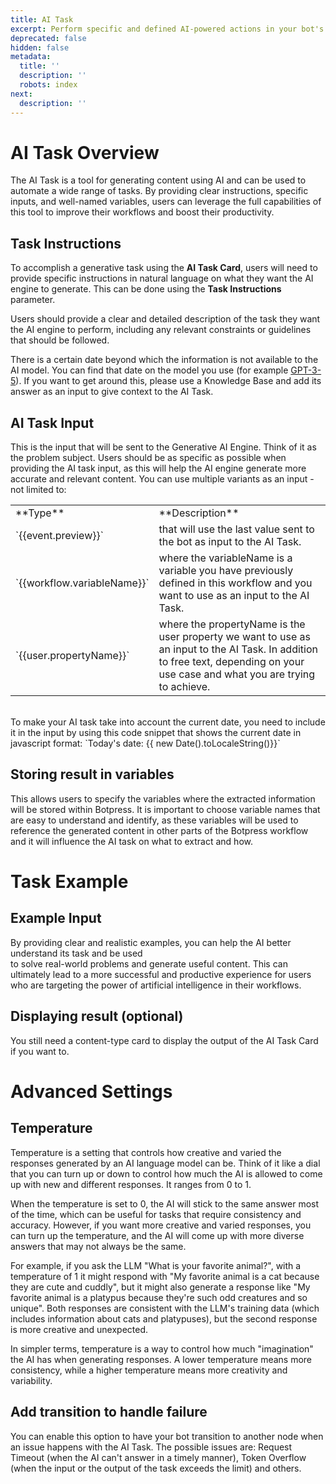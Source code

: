 ```yaml
---
title: AI Task
excerpt: Perform specific and defined AI-powered actions in your bot's workflow.
deprecated: false
hidden: false
metadata:
  title: ''
  description: ''
  robots: index
next:
  description: ''
---
```

# AI Task Overview

The AI Task is a tool for generating content using AI and can be used to automate a wide range of tasks. By providing clear instructions, specific inputs, and well-named variables, users can leverage the full capabilities of this tool to improve their workflows and boost their productivity.

## Task Instructions

To accomplish a generative task using the **AI Task Card**, users will need to provide specific instructions in natural language on what they want the AI engine to generate. This can be done using the **Task Instructions** parameter.

Users should provide a clear and detailed description of the task they want the AI engine to perform, including any relevant constraints or guidelines that should be followed.

 There is a certain date beyond which the information is not available to the AI model. You can find that date on the model you use (for example [GPT-3-5](https://platform.openai.com/docs/models/gpt-3-5)). If you want to get around this, please use a Knowledge Base and add its answer as an input to give context to the AI Task.

## AI Task Input

This is the input that will be sent to the Generative AI Engine. Think of it as the problem subject. Users should be as specific as possible when providing the AI task input, as this will help the AI engine generate more accurate and relevant content. You can use multiple variants as an input - not limited to:

<Table>
  <Tr>
    <Td>**Type**</Td>
    <Td>**Description**</Td>
  </Tr>
  <Tr>
    <Td>`{{event.preview}}`</Td>
    <Td>
      that will use the last value sent to the bot as input to the AI Task.
    </Td>
  </Tr>
  <Tr>
    <Td>`{{workflow.variableName}}`</Td>
    <Td>
where the variableName is a variable you have previously defined in this workflow and you want to use as an input to the AI Task.
    </Td>
  </Tr>
  <Tr>
    <Td>`{{user.propertyName}}`</Td>
    <Td>where the propertyName is the user property we want to use as an input to the AI Task.
In addition to free text, depending on your use case and what you are trying to achieve.</Td>
  </Tr>
</Table>

<br/>
To make your AI task take into account the current date, you need to include it in the input by using this code snippet that shows the current date in javascript format: `Today's date: {{ new Date().toLocaleString()}}`
<br/>

## Storing result in variables

This allows users to specify the variables where the extracted information will be stored within Botpress. It is important to choose variable names that are easy to understand and identify, as these variables will be used to reference the generated content in other parts of the Botpress workflow and it will influence the AI task on what to extract and how.

# Task Example

## Example Input

By providing clear and realistic examples, you can help the AI better understand its task and be used  
to solve real-world problems and generate useful content. This can ultimately lead to a more successful and productive experience for users who are targeting the power of artificial intelligence in their workflows.

## Displaying result (optional)

You still need a content-type card to display the output of the AI Task Card if you want to.

# Advanced Settings

## Temperature

Temperature is a setting that controls how creative and varied the responses generated by an AI language model can be. Think of it like a dial that you can turn up or down to control how much the AI is allowed to come up with new and different responses. It ranges from 0 to 1.

When the temperature is set to 0, the AI will stick to the same answer most of the time, which can be useful for tasks that require consistency and accuracy. However, if you want more creative and varied responses, you can turn up the temperature, and the AI will come up with more diverse answers that may not always be the same.

For example, if you ask the LLM "What is your favorite animal?", with a temperature of 1 it might respond with "My favorite animal is a cat because they are cute and cuddly", but it might also generate a response like "My favorite animal is a platypus because they're such odd creatures and so unique". Both responses are consistent with the LLM's training data (which includes information about cats and platypuses), but the second response is more creative and unexpected.

In simpler terms, temperature is a way to control how much "imagination" the AI has when generating responses. A lower temperature means more consistency, while a higher temperature means more creativity and variability.

## Add transition to handle failure

You can enable this option to have your bot transition to another node when an issue happens with the AI Task. The possible issues are: Request Timeout (when the AI can't answer in a timely manner), Token Overflow (when the input or the output of the task exceeds the limit) and others.